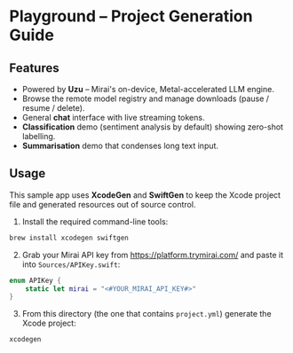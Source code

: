 # Playground – Project Generation Guide

## Features

- Powered by **Uzu** – Mirai's on-device, Metal-accelerated LLM engine.
- Browse the remote model registry and manage downloads (pause / resume / delete).
- General **chat** interface with live streaming tokens.
- **Classification** demo (sentiment analysis by default) showing zero-shot labelling.
- **Summarisation** demo that condenses long text input.

## Usage

This sample app uses **XcodeGen** and **SwiftGen** to keep the Xcode project file and generated resources out of source control.

1. Install the required command-line tools:

```bash
brew install xcodegen swiftgen
```

2. Grab your Mirai API key from <https://platform.trymirai.com/> and paste it into `Sources/APIKey.swift`:

```swift
enum APIKey {
    static let mirai = "<#YOUR_MIRAI_API_KEY#>"
}
```

3. From this directory (the one that contains `project.yml`) generate the Xcode project:

```bash
xcodegen
```
